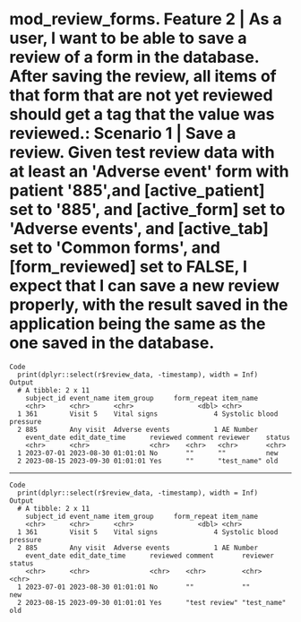 # mod_review_forms. Feature 2 | As a user, I want to be able to save a review of a form in the database. After saving the review, all items of that form that are not yet reviewed should get a tag that the value was reviewed.: Scenario 1 | Save a review. Given test review data with at least an 'Adverse event' form with patient '885',and [active_patient] set to '885', and [active_form] set to 'Adverse events', and [active_tab] set to 'Common forms', and [form_reviewed] set to FALSE, I expect that I can save a new review properly, with the result saved in the application being the same as the one saved in the database.

    Code
      print(dplyr::select(r$review_data, -timestamp), width = Inf)
    Output
      # A tibble: 2 x 11
        subject_id event_name item_group     form_repeat item_name              
        <chr>      <chr>      <chr>                <dbl> <chr>                  
      1 361        Visit 5    Vital signs              4 Systolic blood pressure
      2 885        Any visit  Adverse events           1 AE Number              
        event_date edit_date_time      reviewed comment reviewer    status
        <chr>      <chr>               <chr>    <chr>   <chr>       <chr> 
      1 2023-07-01 2023-08-30 01:01:01 No       ""      ""          new   
      2 2023-08-15 2023-09-30 01:01:01 Yes      ""      "test_name" old   

---

    Code
      print(dplyr::select(r$review_data, -timestamp), width = Inf)
    Output
      # A tibble: 2 x 11
        subject_id event_name item_group     form_repeat item_name              
        <chr>      <chr>      <chr>                <dbl> <chr>                  
      1 361        Visit 5    Vital signs              4 Systolic blood pressure
      2 885        Any visit  Adverse events           1 AE Number              
        event_date edit_date_time      reviewed comment       reviewer    status
        <chr>      <chr>               <chr>    <chr>         <chr>       <chr> 
      1 2023-07-01 2023-08-30 01:01:01 No       ""            ""          new   
      2 2023-08-15 2023-09-30 01:01:01 Yes      "test review" "test_name" old   


